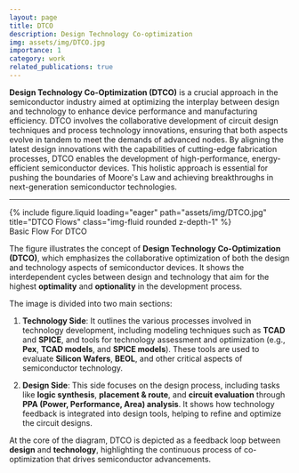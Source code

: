 ```yaml
---
layout: page
title: DTCO
description: Design Technology Co-optimization
img: assets/img/DTCO.jpg
importance: 1
category: work
related_publications: true
---
```



**Design Technology Co-Optimization (DTCO)** is a crucial approach in the semiconductor industry aimed at optimizing the interplay between design and technology to enhance device performance and manufacturing efficiency. DTCO involves the collaborative development of circuit design techniques and process technology innovations, ensuring that both aspects evolve in tandem to meet the demands of advanced nodes. By aligning the latest design innovations with the capabilities of cutting-edge fabrication processes, DTCO enables the development of high-performance, energy-efficient semiconductor devices. This holistic approach is essential for pushing the boundaries of Moore's Law and achieving breakthroughs in next-generation semiconductor technologies.

---
<div class="row">
    <div class="col-sm mt-3 mt-md-0">
        {% include figure.liquid loading="eager" path="assets/img/DTCO.jpg" title="DTCO Flows" class="img-fluid rounded z-depth-1" %}
    </div>
</div>
<div class="caption">
   Basic Flow For DTCO
</div>

The figure illustrates the concept of **Design Technology Co-Optimization (DTCO)**, which emphasizes the collaborative optimization of both the design and technology aspects of semiconductor devices. It shows the interdependent cycles between design and technology that aim for the highest **optimality** and **optionality** in the development process.

The image is divided into two main sections:

1. **Technology Side**: It outlines the various processes involved in technology development, including modeling techniques such as **TCAD** and **SPICE**, and tools for technology assessment and optimization (e.g., **Pex**, **TCAD models**, and **SPICE models**). These tools are used to evaluate **Silicon Wafers**, **BEOL**, and other critical aspects of semiconductor technology.
   
2. **Design Side**: This side focuses on the design process, including tasks like **logic synthesis**, **placement & route**, and **circuit evaluation** through **PPA (Power, Performance, Area) analysis**. It shows how technology feedback is integrated into design tools, helping to refine and optimize the circuit designs.

At the core of the diagram, DTCO is depicted as a feedback loop between **design** and **technology**, highlighting the continuous process of co-optimization that drives semiconductor advancements.
